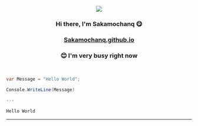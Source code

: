 <p align="center">
  <img src="https://komarev.com/ghpvc/?username=Sakamochanq">
</p>

### <p align="center">Hi there, I'm Sakamochanq 😋</p>

### <p align="center">[Sakamochanq.github.io](https://sakamochanq.github.io/)</p>
  
### <p align="center">😊 I'm very busy right now</p>

<br>

```cs
var Message = "Hello World";

Console.WriteLine(Message)

---

Hello World

```

---
